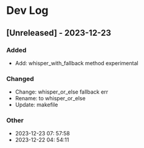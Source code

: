# Dev Log
## [Unreleased] - 2023-12-23

### Added
- Add: whisper_with_fallback method experimental

### Changed
- Change: whisper_or_else fallback err
- Rename: to whisper_or_else
- Update: makefile

### Other
- 2023-12-23 07: 57:58
- 2023-12-22 04: 54:11

